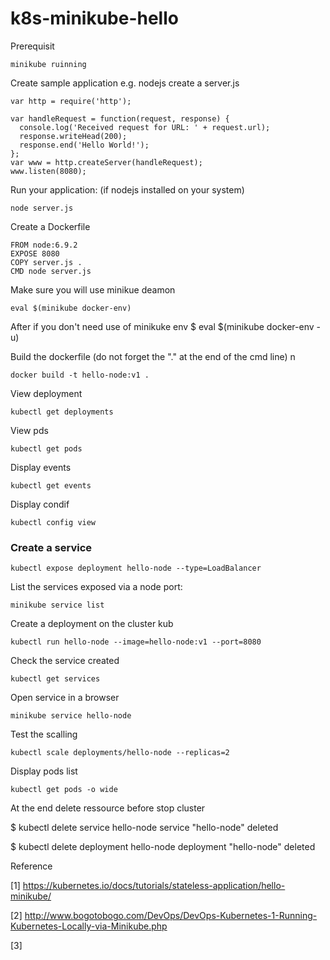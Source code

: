 # k8s-minikube-hello


Prerequisit

    minikube ruinning
  

Create sample application e.g. nodejs create a server.js

    var http = require('http');

    var handleRequest = function(request, response) {
      console.log('Received request for URL: ' + request.url);
      response.writeHead(200);
      response.end('Hello World!');
    };
    var www = http.createServer(handleRequest);
    www.listen(8080);


Run your application: (if nodejs installed on your system)

    node server.js


Create a Dockerfile

    FROM node:6.9.2
    EXPOSE 8080
    COPY server.js .
    CMD node server.js

Make sure you will use minikue deamon

    eval $(minikube docker-env)
    
 After if you don't need use of minikuke env $ eval $(minikube docker-env -u)
    
    
Build the dockerfile (do not forget the "." at the end of the cmd line) n

    docker build -t hello-node:v1 .
    
   View deployment
   
    kubectl get deployments
   
   View pds
   
    kubectl get pods
   
   Display events
   
    kubectl get events
   
   Display condif
   
    kubectl config view
    
    
 ### Create a service
 
    kubectl expose deployment hello-node --type=LoadBalancer
    
   
List the services exposed via a node port: 

    minikube service list

Create a deployment on the cluster kub

    kubectl run hello-node --image=hello-node:v1 --port=8080


Check the service created

    kubectl get services

Open service in a browser

    minikube service hello-node
    
Test the scalling
    
    kubectl scale deployments/hello-node --replicas=2

Display pods list

    kubectl get pods -o wide



At the end delete ressource before stop cluster

$ kubectl delete service hello-node
service "hello-node" deleted

$ kubectl delete deployment hello-node
deployment "hello-node" deleted


Reference

[1] https://kubernetes.io/docs/tutorials/stateless-application/hello-minikube/

[2] http://www.bogotobogo.com/DevOps/DevOps-Kubernetes-1-Running-Kubernetes-Locally-via-Minikube.php

[3]
